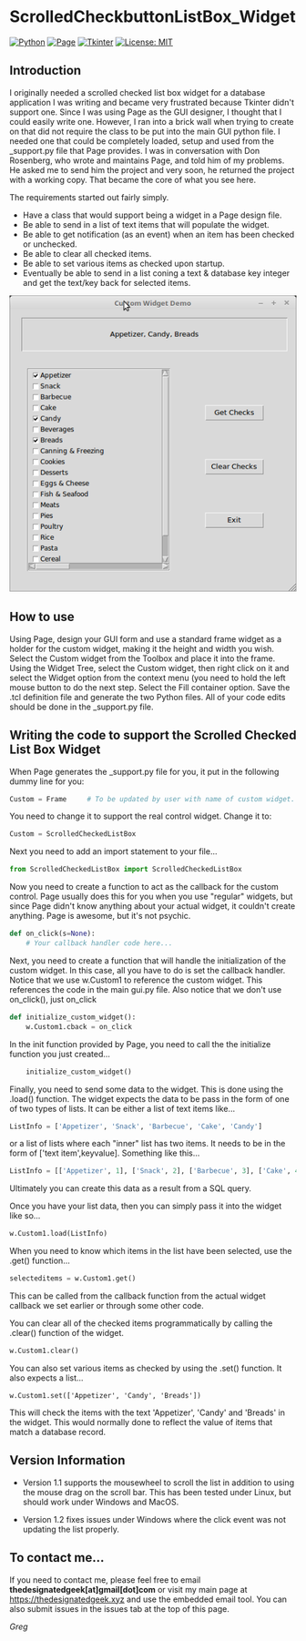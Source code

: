 # ScrolledCheckbuttonListBox_Widget
[//]: # "Created 17 January, 2018"

[![Python](https://img.shields.io/badge/Python-3.x-green.svg)](https://www.python.org/)
[![Page](https://img.shields.io/badge/Page-4.19-green.svg)](https://sourceforge.net/projects/page/?source=directory)
[![Tkinter](https://img.shields.io/badge/Tkinter-%20-green.svg)]()
[![License: MIT](https://img.shields.io/badge/license-MIT-green.svg)](https://opensource.org/licenses/mit)

## Introduction
I originally needed a scrolled checked list box widget for a database application I was writing and became very frustrated because Tkinter didn't support one.  Since I was using Page as the GUI designer, I thought that I could easily write one.  However, I ran into a brick wall when trying to create on that did not require the class to be put into the main GUI python file.  I needed one that could be completely loaded, setup and used from the _support.py file that Page provides.  I was in conversation with Don Rosenberg, who wrote and maintains Page, and told him of my problems.  He asked me to send him the project and very soon, he returned the project with a working copy.  That became the core of what you see here.

The requirements started out fairly simply.

- Have a class that would support being a widget in a Page design file.
- Be able to send in a list of text items that will populate the widget.
- Be able to get notification (as an event) when an item has been checked or unchecked.
- Be able to clear all checked items.
- Be able to set various items as checked upon startup.
- Eventually be able to send in a list coning a text & database key integer and get the
      text/key back for selected items.

![ScrolledCheckbuttonListBox in a Page Project](./CustomWidgetDemo.png  "ScrolledCheckbuttonListBox in a Page Project")

## How to use

Using Page, design your GUI form and use a standard frame widget as a holder for the custom widget, making it the height and width you wish. Select the Custom widget from the Toolbox and place it into the frame.  Using the Widget Tree, select the Custom widget, then right click on it and select the Widget option from the context menu (you need to hold the left mouse button to do the next step. Select the Fill container option.  Save the .tcl definition file and generate the two Python files.  All of your code edits should be done in the _support.py file.


## Writing the code to support the Scrolled Checked List Box Widget

When Page generates the _support.py file for you, it put in the following dummy line for you:
```python
Custom = Frame     # To be updated by user with name of custom widget.
```
You need to change it to support the real control widget.  Change it to:
```python
Custom = ScrolledCheckedListBox
```

Next you need to add an import statement to your file...
```python
from ScrolledCheckedListBox import ScrolledCheckedListBox
```

Now you need to create a function to act as the callback for the custom control.  Page usually does this for you when you use "regular" widgets, but since Page didn't know anything about your actual widget, it couldn't create anything.  Page is awesome, but it's not psychic.
```python
def on_click(s=None):
    # Your callback handler code here...
```
Next, you need to create a function that will handle the initialization of the custom widget.  In this case, all you have to do is set the callback handler.  Notice that we use w.Custom1 to reference the custom widget.  This references the code in the main gui.py file.  Also notice that we don't use on_click(), just on_click
```python
def initialize_custom_widget():
    w.Custom1.cback = on_click
```

In the init function provided by Page, you need to call the the initialize function you just created...
```python
    initialize_custom_widget()
```
Finally, you need to send some data to the widget.  This is done using the .load() function.  The widget expects the data to be pass in the form of one of two types of lists. It can be either a list of text items like...
```python
ListInfo = ['Appetizer', 'Snack', 'Barbecue', 'Cake', 'Candy']
```
or a list of lists where each "inner" list has two items.  It needs to be in the form of ['text item',keyvalue].  Something like this...
```python
ListInfo = [['Appetizer', 1], ['Snack', 2], ['Barbecue', 3], ['Cake', 4]]
```
Ultimately you can create this data as a result from a SQL query.

Once you have your list data, then you can simply pass it into the widget like so...
```python
w.Custom1.load(ListInfo)
```
When you need to know which items in the list have been selected, use the .get() function...
```python
selecteditems = w.Custom1.get()
```
This can be called from the callback function from the actual widget callback we set earlier or through some other code.

You can clear all of the checked items programmatically by calling the .clear() function of the widget.
```python
w.Custom1.clear()
```
You can also set various items as checked by using the .set() function.  It also expects a list...
```
w.Custom1.set(['Appetizer', 'Candy', 'Breads'])
```
This will check the items with the text 'Appetizer', 'Candy' and 'Breads' in the widget.  This would normally done to reflect the value of items that match a database record.
## Version Information
- Version 1.1 supports the mousewheel to scroll the list in addition to using the mouse drag on the scroll bar.  This has been tested under Linux, but should work under Windows and MacOS.

- Version 1.2 fixes issues under Windows where the click event was not updating the list properly.

## To contact me...
If you need to contact me, please feel free to email **thedesignatedgeek[at]gmail[dot]com**
or visit my main page at https://thedesignatedgeek.xyz and use the embedded email tool.  You can also submit issues in the issues tab at the top of this page.

*Greg*
